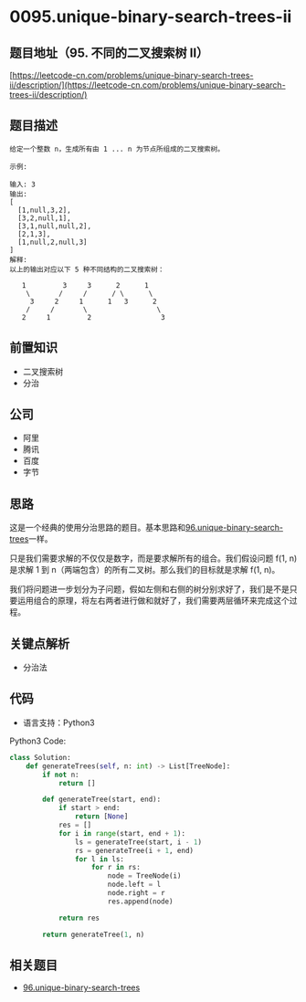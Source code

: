 # 0095.unique-binary-search-trees-ii

## 题目地址（95. 不同的二叉搜索树 II）

[https://leetcode-cn.com/problems/unique-binary-search-trees-ii/description/](https://leetcode-cn.com/problems/unique-binary-search-trees-ii/description/)

## 题目描述

```text
给定一个整数 n，生成所有由 1 ... n 为节点所组成的二叉搜索树。

示例:

输入: 3
输出:
[
  [1,null,3,2],
  [3,2,null,1],
  [3,1,null,null,2],
  [2,1,3],
  [1,null,2,null,3]
]
解释:
以上的输出对应以下 5 种不同结构的二叉搜索树：

   1         3     3      2      1
    \       /     /      / \      \
     3     2     1      1   3      2
    /     /       \                 \
   2     1         2                 3
```

## 前置知识

* 二叉搜索树
* 分治

## 公司

* 阿里
* 腾讯
* 百度
* 字节

## 思路

这是一个经典的使用分治思路的题目。基本思路和[96.unique-binary-search-trees](96.unique-binary-search-trees.md)一样。

只是我们需要求解的不仅仅是数字，而是要求解所有的组合。我们假设问题 f\(1, n\) 是求解 1 到 n（两端包含）的所有二叉树。那么我们的目标就是求解 f\(1, n\)。

我们将问题进一步划分为子问题，假如左侧和右侧的树分别求好了，我们是不是只要运用组合的原理，将左右两者进行做和就好了，我们需要两层循环来完成这个过程。

## 关键点解析

* 分治法

## 代码

* 语言支持：Python3

Python3 Code:

```python
class Solution:
    def generateTrees(self, n: int) -> List[TreeNode]:
        if not n:
            return []

        def generateTree(start, end):
            if start > end:
                return [None]
            res = []
            for i in range(start, end + 1):
                ls = generateTree(start, i - 1)
                rs = generateTree(i + 1, end)
                for l in ls:
                    for r in rs:
                        node = TreeNode(i)
                        node.left = l
                        node.right = r
                        res.append(node)

            return res

        return generateTree(1, n)
```

## 相关题目

* [96.unique-binary-search-trees](96.unique-binary-search-trees.md)

